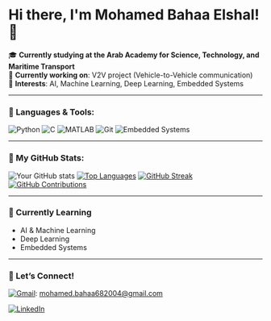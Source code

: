 # Hi there, I'm Mohamed Bahaa Elshal! 👋
  
🎓 **Currently studying at the Arab Academy for Science, Technology, and Maritime Transport**   
🚗 **Currently working on**: V2V project (Vehicle-to-Vehicle communication)  
🤖 **Interests**: AI, Machine Learning, Deep Learning, Embedded Systems

---

### 🔧 Languages & Tools:

![Python](https://img.shields.io/badge/-Python-3776AB?style=flat-square&logo=python&logoColor=white)
![C](https://img.shields.io/badge/-C-A8B9CC?style=flat-square&logo=c&logoColor=white)
![MATLAB](https://img.shields.io/badge/-MATLAB-FF8C00?style=flat-square&logo=mathworks&logoColor=white)
![Git](https://img.shields.io/badge/-Git-F05032?style=flat-square&logo=git&logoColor=white)
![Embedded Systems](https://img.shields.io/badge/-Embedded_Systems-blue?style=flat-square)

---

### 🚀 My GitHub Stats:

![Your GitHub stats](https://github-readme-stats.vercel.app/api?username=MohamedBahaa2&show_icons=true&theme=radical)
[![Top Languages](https://github-readme-stats.vercel.app/api/top-langs/?username=MohamedBahaa2&layout=compact&theme=radical)](https://github.com/anuraghazra/github-readme-stats)
[![GitHub Streak](https://github-readme-streak-stats.herokuapp.com/?user=MohamedBahaa2&theme=radical)](https://git.io/streak-stats)
[![GitHub Contributions](https://github.com/users/MohamedBahaa2/contributions?to=2023-10-16)](https://github.com/MohamedBahaa2)


---

### 🌱 Currently Learning

- AI & Machine Learning
- Deep Learning  
- Embedded Systems

---

### 🤝 Let’s Connect!
[![Gmail](https://img.shields.io/badge/Gmail-D14836?style=flat-square&logo=gmail&logoColor=white)](mailto:mohamed.bahaa682004@gmail.com): mohamed.bahaa682004@gmail.com

[![LinkedIn](https://img.shields.io/badge/LinkedIn-0077B5?style=flat-square&logo=linkedin&logoColor=white)]([https://www.linkedin.com/in/your-linkedin-profile](https://www.linkedin.com/in/mohamed-bahaa-elshal-486b20111/))
